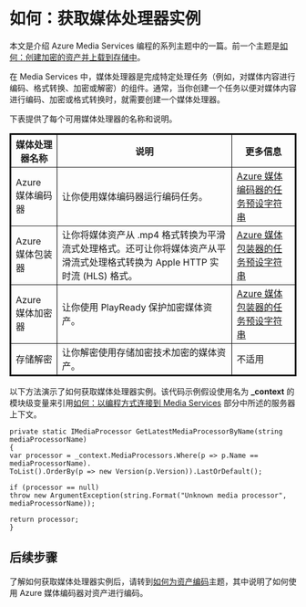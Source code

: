 <properties linkid="develop-media-services-how-to-guides-create-media-processor" urlDisplayName="Create a Media Processor" pageTitle="How to Create a Media Processor - Azure" metaKeywords="" description="Learn how to create a media processor component to encode, convert format, encrypt, or decrypt media content for Azure Media Services. Code samples are written in C# and use the Media Services SDK for .NET." metaCanonical="" services="media-services" documentationCenter="" title="How to: Get a Media Processor Instance" authors="migree" solutions="" manager="" editor="" />
<tags ms.service="media-services"
    ms.date=""
    wacn.date=""
    />

如何：获取媒体处理器实例
========================

本文是介绍 Azure Media Services 编程的系列主题中的一篇。前一个主题是[如何：创建加密的资产并上载到存储中](http://go.microsoft.com/fwlink/?LinkID=301733&clcid=0x409)。

在 Media Services 中，媒体处理器是完成特定处理任务（例如，对媒体内容进行编码、格式转换、加密或解密）的组件。通常，当你创建一个任务以便对媒体内容进行编码、加密或格式转换时，就需要创建一个媒体处理器。

下表提供了每个可用媒体处理器的名称和说明。

<table data-morhtml="true" border="2" cellspacing="0" cellpadding="5" style="border: 2px solid #000000;">
  <thead data-morhtml="true">
    <tr data-morhtml="true">
<th data-morhtml="true">媒体处理器名称</th>
<th data-morhtml="true">说明</th>
	<th data-morhtml="true">更多信息</th>
    </tr>
  </thead>
  <tbody data-morhtml="true">
    <tr data-morhtml="true">
<td data-morhtml="true">Azure 媒体编码器</td>
<td data-morhtml="true">让你使用媒体编码器运行编码任务。</td>
<td data-morhtml="true"><a data-morhtml="true" href="http://msdn.microsoft.com/zh-cn/library/jj129582.aspx"> Azure 媒体编码器的任务预设字符串</a></td>
    </tr>
    <tr data-morhtml="true">
<td data-morhtml="true">Azure 媒体包装器</td>
<td data-morhtml="true">让你将媒体资产从 .mp4 格式转换为平滑流式处理格式。还可让你将媒体资产从平滑流式处理格式转换为 Apple HTTP 实时流 (HLS) 格式。</td>
		<td data-morhtml="true"><a data-morhtml="true" href="http://msdn.microsoft.com/zh-cn/library/hh973635.aspx">Azure 媒体包装器的任务预设字符串</a></td>
    </tr>
    <tr data-morhtml="true">
<td data-morhtml="true">Azure 媒体加密器</td>
<td data-morhtml="true">让你使用 PlayReady 保护加密媒体资产。</td>
<td data-morhtml="true"><a data-morhtml="true" href="http://msdn.microsoft.com/zh-cn/library/hh973610.aspx">Azure 媒体包装器的任务预设字符串</a></td>
    </tr>
    <tr data-morhtml="true">
<td data-morhtml="true">存储解密</td>
<td data-morhtml="true">让你解密使用存储加密技术加密的媒体资产。</td>
		<td data-morhtml="true">不适用</td>
    </tr>
  </tbody>
</table>

以下方法演示了如何获取媒体处理器实例。该代码示例假设使用名为 **\_context** 的模块级变量来引用[如何：以编程方式连接到 Media Services](/zh-cn/develop/media-services/how-to-guides/set-up-computer-for-media-services) 部分中所述的服务器上下文。

``` {}
private static IMediaProcessor GetLatestMediaProcessorByName(string mediaProcessorName)
{
var processor = _context.MediaProcessors.Where(p => p.Name == mediaProcessorName).
ToList().OrderBy(p => new Version(p.Version)).LastOrDefault();

if (processor == null)
throw new ArgumentException(string.Format("Unknown media processor", mediaProcessorName));

return processor;
}
```

后续步骤
--------

了解如何获取媒体处理器实例后，请转到[如何为资产编码](http://go.microsoft.com/fwlink/?LinkId=301753)主题，其中说明了如何使用 Azure 媒体编码器对资产进行编码。

